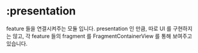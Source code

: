 # :presentation

feature 들을 연결시켜주는 모듈 입니다. presentation 인 만큼, 따로 UI 를 구현하지는 않고, 각 feature 들의 fragment 를 FragmentContainerView 를 통해 보여주고 있습니다. 